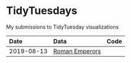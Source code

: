 # TidyTuesdays

My submissions to TidyTuesday visualizations

| Date | Data | Code |
|:----------------------------------------|:----------------------------|:------------------------------------|
|2019-08-13 | [Roman Emperors](https://github.com/rfordatascience/tidytuesday/tree/master/data/2019/2019-08-13) | |
